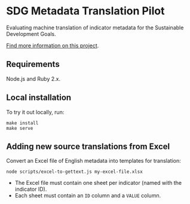 # SDG Metadata Translation Pilot

Evaluating machine translation of indicator metadata for the Sustainable Development Goals.

[Find more information on this project](https://opendataenterprise.github.io/sdg-metadata/).

## Requirements

Node.js and Ruby 2.x.

## Local installation

To try it out locally, run:

```
make install
make serve
```

## Adding new source translations from Excel

Convert an Excel file of English metadata into templates for translation:

```
node scripts/excel-to-gettext.js my-excel-file.xlsx
```

* The Excel file must contain one sheet per indicator (named with the indicator ID).
* Each sheet must contain an `ID` column and a `VALUE` column.
